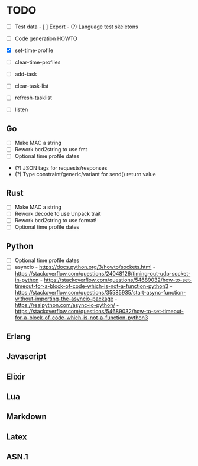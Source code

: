 # TODO

- [ ] Test data
      - [ ] Export
      - (?) Language test skeletons
- [ ] Code generation HOWTO

- [x] set-time-profile
- [ ] clear-time-profiles
- [ ] add-task
- [ ] clear-task-list
- [ ] refresh-tasklist
- [ ] listen

## Go
- [ ] Make MAC a string
- [ ] Rework bcd2string to use fmt
- [ ] Optional time profile dates
- (?) JSON tags for requests/responses
- (?) Type constraint/generic/variant for send() return value

## Rust
- [ ] Make MAC a string
- [ ] Rework decode to use Unpack trait
- [ ] Rework bcd2string to use format!
- [ ] Optional time profile dates

## Python
- [ ] Optional time profile dates
- [ ] asyncio
      - https://docs.python.org/3/howto/sockets.html
      - https://stackoverflow.com/questions/24048126/timing-out-udp-socket-in-python
      - https://stackoverflow.com/questions/54689032/how-to-set-timeout-for-a-block-of-code-which-is-not-a-function-python3
      - https://stackoverflow.com/questions/35585935/start-async-function-without-importing-the-asyncio-package
      - https://realpython.com/async-io-python/
      - https://stackoverflow.com/questions/54689032/how-to-set-timeout-for-a-block-of-code-which-is-not-a-function-python3

## Erlang

## Javascript

## Elixir

## Lua

## Markdown

## Latex

## ASN.1

